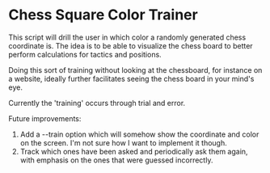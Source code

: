 # Chess Square Color Trainer

This script will drill the user in which color a randomly generated chess
coordinate is. The idea is to be able to visualize the chess board to better
perform calculations for tactics and positions.

Doing this sort of training without looking at the chessboard, for instance on
a website, ideally further facilitates seeing the chess board in your mind's
eye.

Currently the 'training' occurs through trial and error.

Future improvements:
1. Add a --train option which will somehow show the coordinate and color on the
   screen. I'm not sure how I want to implement it though.
1. Track which ones have been asked and periodically ask them again, with
   emphasis on the ones that were guessed incorrectly.
